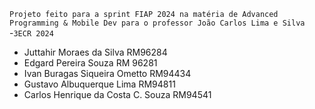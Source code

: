 `Projeto feito para a sprint FIAP 2024 na matéria de Advanced Programming & Mobile Dev para o professor João Carlos Lima e Silva`
-`3ECR 2024`

- Juttahir Moraes da Silva RM96284
- Edgard Pereira Souza RM 96281
- Ivan Buragas Siqueira Ometto RM94434
- Gustavo Albuquerque Lima RM94811
- Carlos Henrique da Costa C. Souza RM94541
